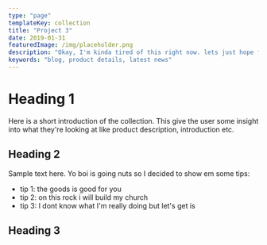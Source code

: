 ```yaml
---
type: "page"
templateKey: collection
title: "Project 3"
date: 2019-01-31
featuredImage: /img/placeholder.png
description: "Okay, I'm kinda tired of this right now. lets just hope for the best"
keywords: "blog, product details, latest news"
---
```

# Heading 1

Here is a short introduction of the collection. This give the user some insight into what they're looking at like product description, introduction etc.

## Heading 2

Sample text here. Yo boi is going nuts so I decided to show em some tips: 
* tip 1: the goods is good for you 
* tip 2: on this rock i will build my church
* tip 3: I dont know what I'm really doing but let's get is

## Heading 3